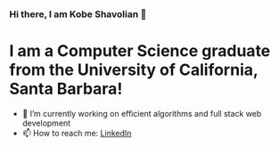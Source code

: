 ### Hi there, I am Kobe Shavolian 👋

# I am a Computer Science graduate from the University of California, Santa Barbara!

- 🔭 I’m currently working on efficient algorithms and full stack web development
- 📫 How to reach me: [LinkedIn](https://www.linkedin.com/in/kobe-shavolian-595428170/)
<!--
**KobeShav/KobeShav** is a ✨ _special_ ✨ repository because its `README.md` (this file) appears on your GitHub profile.

Here are some ideas to get you started:

- 🔭 I’m currently working on ...
- 🌱 I’m currently learning ...
- 👯 I’m looking to collaborate on ...
- 🤔 I’m looking for help with ...
- 💬 Ask me about ...
- 📫 How to reach me: ...
- 😄 Pronouns: ...
- ⚡ Fun fact: ...


<a href="https://github.com/anuraghazra/github-readme-stats">
  <img align="center" src="https://github-readme-stats.vercel.app/api?username=kobeshav&hide=issues&show_icons=true&theme=dark&count_private=true&include_all_commits=true&?orgs=ucsb-cs156-f20,ucsb-cs48-s20" />
</a>
<a href="https://github.com/anuraghazra/github-readme-stats">
  <img align="center" src="https://github-readme-stats.vercel.app/api/top-langs/?username=kobeshav&theme=dark&count_private=true" />
</a>     
-->
